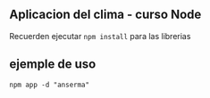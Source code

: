 ## Aplicacion del clima - curso Node


Recuerden ejecutar ```npm install```  para las librerias

## ejemple de uso 

```npm app -d "anserma"```